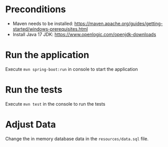 # Preconditions

- Maven needs to be installed: https://maven.apache.org/guides/getting-started/windows-prerequisites.html
- Install Java 17 JDK: https://www.openlogic.com/openjdk-downloads

# Run the application

Execute `mvn spring-boot:run` in console to start the application

# Run the tests

Execute `mvn test` in the console to run the tests

# Adjust Data

Change the in memory database data in the `resources/data.sql` file.